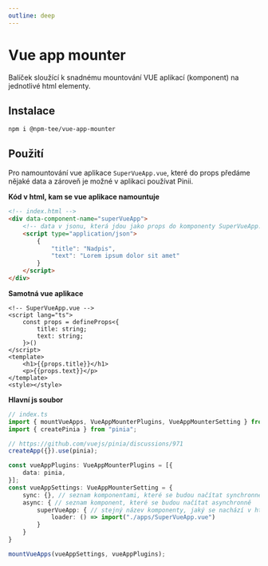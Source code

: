 ```yaml
---
outline: deep
---
```

# Vue app mounter
Balíček sloužící k snadnému mountování VUE aplikací (komponent) na jednotlivé html elementy.

## Instalace
```
npm i @npm-tee/vue-app-mounter
```

## Použití
Pro namountování vue aplikace `SuperVueApp.vue`, které do props předáme nějaké data a zároveň je možné v aplikaci používat Pinii.

**Kód v html, kam se vue aplikace namountuje**
```html
<!-- index.html -->
<div data-component-name="superVueApp">
    <!-- data v jsonu, která jdou jako props do komponenty SuperVueApp.vue -->
    <script type="application/json">
        {
            "title": "Nadpis",
            "text": "Lorem ipsum dolor sit amet"
        }
    </script>
</div>
```

**Samotná vue aplikace**
```vue
<!-- SuperVueApp.vue -->
<script lang="ts">
    const props = defineProps<{
        title: string;
        text: string;
    }>()
</script>
<template>
    <h1>{{props.title}}</h1>
    <p>{{props.text}}</p>
</template>
<style></style>
```

**Hlavní js soubor**
```ts
// index.ts
import { mountVueApps, VueAppMounterPlugins, VueAppMounterSetting } from "@npm-tee/app-vue-mounter";
import { createPinia } from "pinia";

// https://github.com/vuejs/pinia/discussions/971
createApp({}).use(pinia);

const vueAppPlugins: VueAppMounterPlugins = [{
    data: pinia,
}];
const vueAppSettings: VueAppMounterSetting = {
    sync: {}, // seznam komponentami, které se budou načítat synchronně
    async: { // seznam komponent, které se budou načítat asynchronně
        superVueApp: { // stejný název komponenty, jaký se nachází v html atributu "data-component-name"
            loader: () => import("./apps/SuperVueApp.vue")           
        }
    }
}

mountVueApps(vueAppSettings, vueAppPlugins);
```

